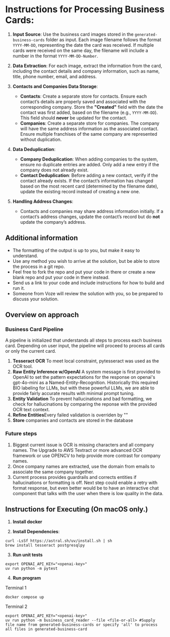 # Instructions for Processing Business Cards:

1. **Input Source**:
   Use the business card images stored in the `generated-business-cards` folder as input. Each image filename follows the format `YYYY-MM-DD`, representing the date the card was received. If multiple cards were received on the same day, the filename will include a number in the format `YYYY-MM-DD-Number`.

2. **Data Extraction**:
   For each image, extract the information from the card, including the contact details and company information, such as name, title, phone number, email, and address.

3. **Contacts and Companies Data Storage**:
   - **Contacts**:
     Create a separate store for contacts. Ensure each contact’s details are properly saved and associated with the corresponding company.
     Store the **"Created"** field with the date the contact was first added, based on the filename (e.g., `YYYY-MM-DD`). This field should **never** be updated for the contact.
   - **Companies**:
     Create a separate store for companies. The company will have the same address information as the associated contact. Ensure multiple franchises of the same company are represented without duplication.

4. **Data Deduplication**:
   - **Company Deduplication**:
     When adding companies to the system, ensure no duplicate entries are added. Only add a new entry if the company does not already exist.
   - **Contact Deduplication**:
     Before adding a new contact, verify if the contact already exists. If the contact’s information has changed based on the most recent card (determined by the filename date), update the existing record instead of creating a new one.

5. **Handling Address Changes**:
   - Contacts and companies may share address information initially. If a contact’s address changes, update the contact’s record but do **not** update the company’s address.



## Additional information

- The formatting of the output is up to you, but make it easy to understand.
- Use any method you wish to arrive at the solution, but be able to store the process in a git repo.
- Feel free to fork the repo and put your code in there or create a new blank repo and put your code in there instead.
- Send us a link to your code and include instructions for how to build and run it.
- Someone from Voze will review the solution with you, so be prepared to discuss your solution.


## Overview on approach

### Business Card Pipeline

A pipeline is initialized that understands all steps to process each business card. Depending on user input, the pipeline will proceed to process all cards or only the current card.

1. **Tesseract OCR** To meet local constraint, pytesseract was used as the OCR tool.  
2. **Raw Entity Inference w/OpenAI** A system message is first provided to OpenAI to set the pattern expectations for the response on openai's gpt-4o-mini as a Named-Entity-Recognition. Historically this required BIO labeling for LLMs, but with these powerful LLMs, we are able to provide fairly accurate results with minimal prompt tuning.
3. **Entity Validation** To prevent hallucinations and bad formatting, we check for hallucinations by comparing the reponse with the provided OCR text context.
4. **Refine Entities**Every failed validation is overriden by "<not-found>"
5. **Store** companies and contacts are stored in the database


### Future steps
1. Biggest current issue is OCR is missing characters and all company names. The Upgrade to AWS Textract or more advanced OCR framework or use OPENCV to help provide more contrast for company names.
2. Once company names are extracted, use the domain from emails to associate the same company together.
3. Current process provides guardrails and corrects entities if hallucinations or formatting is off. Next step could enable a retry with format response, but even better would be to have an interactive chat component that talks with the user when there is low quality in the data.


## Instructions for Executing (On macOS only.)

1. **Install docker**

2. **Install Dependencies**:

```
curl -LsSf https://astral.sh/uv/install.sh | sh
brew install tesseract postgresqlpy
```

3. **Run unit tests**

```
export OPENAI_API_KEY="<openai-key>"
uv run python -m pytest
```

4. **Run program**

Terminal 1
```
docker compose up
```

Terminal 2
```
export OPENAI_API_KEY="<openai-key>"
uv run python -m business_card_reader --file <file-or-all> #Supply file name from generated-business-cards or specify 'all' to process all files in generated-business-card
```
